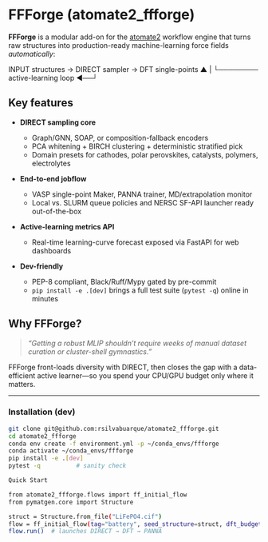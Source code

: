 # FFForge (atomate2_ffforge)

**FFForge** is a modular add-on for the [atomate2](https://github.com/materialsproject/atomate2)
workflow engine that turns raw structures into production-ready
machine-learning force fields *automatically*:

INPUT structures → DIRECT sampler → DFT single-points
▲ |
└──────── active-learning loop ◄──┘


Key features
------------

* **DIRECT sampling core**  
  * Graph/GNN, SOAP, or composition-fallback encoders  
  * PCA whitening + BIRCH clustering + deterministic stratified pick  
  * Domain presets for cathodes, polar perovskites, catalysts, polymers,
    electrolytes

* **End-to-end jobflow**  
  * VASP single-point Maker, PANNA trainer, MD/extrapolation monitor  
  * Local vs. SLURM queue policies and NERSC SF-API launcher ready out-of-the-box

* **Active-learning metrics API**  
  * Real-time learning-curve forecast exposed via FastAPI for web dashboards

* **Dev-friendly**  
  * PEP-8 compliant, Black/Ruff/Mypy gated by pre-commit  
  * `pip install -e .[dev]` brings a full test suite (`pytest -q`) online in minutes

Why FFForge?
------------

> *“Getting a robust MLIP shouldn’t require weeks of manual dataset curation or
> cluster-shell gymnastics.”*

FFForge front-loads diversity with DIRECT, then closes the gap with a
data-efficient active learner—so you spend your CPU/GPU budget only where it
matters.

---

### Installation (dev)

```bash
git clone git@github.com:rsilvabuarque/atomate2_ffforge.git
cd atomate2_ffforge
conda env create -f environment.yml -p ~/conda_envs/ffforge
conda activate ~/conda_envs/ffforge
pip install -e .[dev]
pytest -q          # sanity check

Quick Start

from atomate2_ffforge.flows import ff_initial_flow
from pymatgen.core import Structure

struct = Structure.from_file("LiFePO4.cif")
flow = ff_initial_flow(tag="battery", seed_structure=struct, dft_budget=2000)
flow.run()  # launches DIRECT → DFT → PANNA
